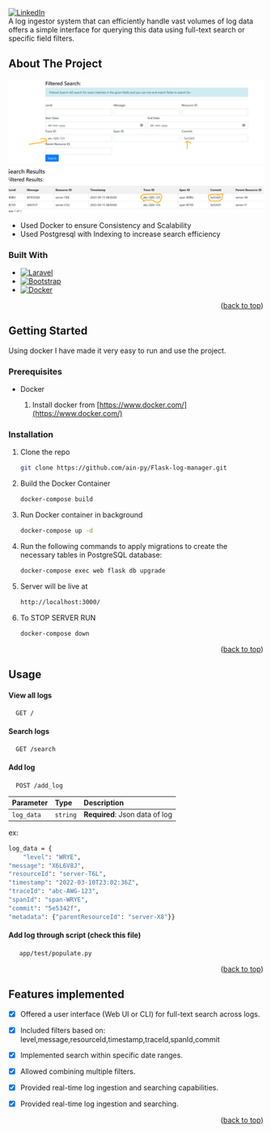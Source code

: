 <a name="readme-top"></a>

[![LinkedIn][linkedin-shield]][linkedin-url]
</br>
A log ingestor system that can efficiently handle vast volumes of log data offers a simple interface for querying this data using full-text search or specific field filters.
<!-- ABOUT THE PROJECT -->
## About The Project

[![Product Name Screen Shot][product-screenshot]](https://example.com)

* Used Docker to ensure Consistency and Scalability
* Used Postgresql with Indexing to increase search efficiency


### Built With

* [![Laravel][Laravel.com]][Laravel-url]
* [![Bootstrap][Bootstrap.com]][Bootstrap-url]
* [![Docker][Docker.com]][docker-url]

<p align="right">(<a href="#readme-top">back to top</a>)</p>



<!-- GETTING STARTED -->
## Getting Started

Using docker I have made it very easy to run and use the project. 

### Prerequisites

* Docker

  1. Install docker from  [https://www.docker.com/](https://www.docker.com/)
 

### Installation


1. Clone the repo
   ```sh
   git clone https://github.com/ain-py/Flask-log-manager.git
   ```
2. Build the Docker Container
   ```sh
   docker-compose build
   ```
3. Run Docker container in background
   ```sh
   docker-compose up -d
   ```
3. Run the following commands to apply migrations to create the necessary tables in PostgreSQL database:
   ```sh
   docker-compose exec web flask db upgrade
   ```
4. Server will be live at 
   ```sh
   http://localhost:3000/
   ```

5. To STOP SERVER RUN 
   ```sh
   docker-compose down
   ```

<p align="right">(<a href="#readme-top">back to top</a>)</p>



<!-- USAGE EXAMPLES -->
## Usage

#### View all logs
```http
  GET /
```
#### Search logs
```http
  GET /search
```

#### Add log

```http
  POST /add_log
```

| Parameter | Type     | Description                |
| :-------- | :------- | :------------------------- |
| `log_data` | `string` | **Required**: Json data of log |

ex:
```sh
log_data = {
    "level": "WRYE",
"message": "X6L6V8J",
"resourceId": "server-T6L", 
"timestamp": "2022-03-10T23:02:36Z",
"traceId": "abc-AWG-123",
"spanId": "span-WRYE",
"commit": "5e5342f",
"metadata": {"parentResourceId": "server-X8"}}
```

#### Add log through script (check this file)

```sh
   app/test/populate.py
```

<p align="right">(<a href="#readme-top">back to top</a>)</p>



<!-- ROADMAP -->
## Features implemented

- [x] Offered a user interface (Web UI or CLI) for full-text search across logs.
- [x] Included filters based on: level,message,resourceId,timestamp,traceId,spanId,commit
- [x] Implemented search within specific date ranges.
- [x] Allowed combining multiple filters.
- [x] Provided real-time log ingestion and searching capabilities.
- [x] Provided real-time log ingestion and searching.


<p align="right">(<a href="#readme-top">back to top</a>)</p>


<!-- MARKDOWN LINKS & IMAGES -->
<!-- https://www.markdownguide.org/basic-syntax/#reference-style-links -->
[contributors-shield]: https://img.shields.io/github/contributors/othneildrew/Best-README-Template.svg?style=for-the-badge
[contributors-url]: https://github.com/othneildrew/Best-README-Template/graphs/contributors
[forks-shield]: https://img.shields.io/github/forks/othneildrew/Best-README-Template.svg?style=for-the-badge
[forks-url]: https://github.com/othneildrew/Best-README-Template/network/members
[stars-shield]: https://img.shields.io/github/stars/othneildrew/Best-README-Template.svg?style=for-the-badge
[stars-url]: https://github.com/othneildrew/Best-README-Template/stargazers
[issues-shield]: https://img.shields.io/github/issues/othneildrew/Best-README-Template.svg?style=for-the-badge
[issues-url]: https://github.com/othneildrew/Best-README-Template/issues
[license-shield]: https://img.shields.io/github/license/othneildrew/Best-README-Template.svg?style=for-the-badge
[license-url]: https://github.com/othneildrew/Best-README-Template/blob/master/LICENSE.txt
[linkedin-shield]: https://img.shields.io/badge/-LinkedIn-black.svg?style=for-the-badge&logo=linkedin&colorB=555
[linkedin-url]: https://www.linkedin.com/in/noor-e-ain/
[product-screenshot]: images/pic1.png

[Next.js]: https://img.shields.io/badge/next.js-000000?style=for-the-badge&logo=nextdotjs&logoColor=white
[Next-url]: https://nextjs.org/
[React.js]: https://img.shields.io/badge/React-20232A?style=for-the-badge&logo=react&logoColor=61DAFB
[React-url]: https://reactjs.org/
[Vue.js]: https://img.shields.io/badge/Vue.js-35495E?style=for-the-badge&logo=vuedotjs&logoColor=4FC08D
[Vue-url]: https://vuejs.org/
[Angular.io]: https://img.shields.io/badge/Angular-DD0031?style=for-the-badge&logo=angular&logoColor=white
[Angular-url]: https://angular.io/
[Svelte.dev]: https://img.shields.io/badge/Svelte-4A4A55?style=for-the-badge&logo=svelte&logoColor=FF3E00
[Svelte-url]: https://svelte.dev/
[Laravel.com]: https://img.shields.io/badge/Flask-FF2D20?style=for-the-badge&logo=laravel&logoColor=white
[Laravel-url]: https://flask.com
[Bootstrap.com]: https://img.shields.io/badge/Bootstrap-563D7C?style=for-the-badge&logo=bootstrap&logoColor=white
[Bootstrap-url]: https://getbootstrap.com
[Docker.com]: https://img.shields.io/badge/docker-0769AD?style=for-the-badge&logo=docker&logoColor=white
[Docker-url]: https://docker.com

